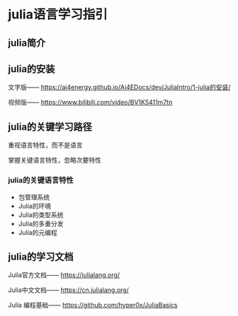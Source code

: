 # julia语言学习指引
## julia简介
## julia的安装

文字版—— https://ai4energy.github.io/Ai4EDocs/dev/JuliaIntro/1-julia的安装/

视频版—— https://www.bilibili.com/video/BV1K5411m7tn


## julia的关键学习路径

重视语言特性，而不是语言

掌握关键语言特性，忽略次要特性

### julia的关键语言特性
- 包管理系统
- Julia的环境
- Julia的类型系统
- Julia的多重分发
- Julia的元编程

## julia的学习文档

Julia官方文档—— https://julialang.org/

Julia中文文档—— https://cn.julialang.org/

Julia 编程基础—— https://github.com/hyper0x/JuliaBasics

